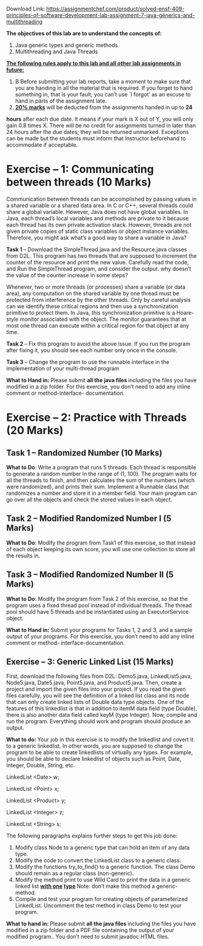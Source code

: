 Download Link: https://assignmentchef.com/product/solved-ensf-409-principles-of-software-development-lab-assignment-7-java-generics-and-multithreading
<br>
<strong> </strong>

<strong>The objectives of this lab are to understand the concepts of: </strong>

<strong> </strong>

<ol>

 <li>Java generic types and generic methods</li>

 <li>Multithreading and Java Threads</li>

</ol>

<strong><u>The following rules apply to this lab and all other lab assignments in future:</u></strong>

<strong> </strong>

<ol>

 <li>B Before submitting your lab reports, take a moment to make sure that you are handing in all the material that is required. If you forget to hand something in, that is your fault; you can’t use `I forgot’ as an excuse to hand in parts of the assignment late.</li>

 <li><strong><u>20% marks</u></strong> will be deducted from the assignments handed in up to <strong>24 </strong></li>

</ol>

<strong>hours</strong> after each due date. It means if your mark is X out of Y, you will only gain 0.8 times X. There will be no credit for assignments turned in later than 24 hours after the due dates; they will be returned unmarked. Exceptions can be made but the students must inform that Instructor beforehand to accommodate if acceptable.




<h1>Exercise – 1: Communicating between threads (10 Marks)</h1>

Communication between threads can be accomplished by passing values in a shared variable or a shared data area. In C or C++, several threads could share a global variable. However, Java does not have global variables. In Java, each thread’s local variables and methods are private to it because each thread has its own private activation stack. However, threads are not given private copies of static class variables or object instance variables. Therefore, you might ask what’s a good way to share a variable in Java?




<strong>Task 1 </strong>– Download the SimpleThread.java and the Resource.java classes from D2L. This program has two threads that are supposed to increment the counter of the resource and print the new value. Carefully read the code, and Run the SimpleThread program, and consider the output. why doesn’t the value of the counter increase in some steps?




Whenever, two or more threads (or processes) share a variable (or data area), any computation on the shared variable by one thread must be protected from interference by the other threads. Only by careful analysis can we identify these critical regions and then use a synchronization primitive to protect them. In Java, this synchronization primitive is a Hoare-style monitor associated with the object. The monitor guarantees that at most one thread can execute within a critical region for that object at any time.




<strong>Task 2 </strong>– Fix this program to avoid the above issue. If you run the program after fixing it, you should see each number only once in the console.




<strong>Task 3 </strong>– Change the program to use the runnable interface in the implementation of your multi-thread program




<strong>What to Hand in: </strong>Please submit <strong>all the java files </strong>including the files you have modified in a zip folder. For this exercise, you don’t need to add any inline comment or method-interface- documentation.







<h1>Exercise – 2: Practice with Threads (20 Marks)</h1>

<strong> </strong>

<h2>Task 1 – Randomized Number (10 Marks)</h2>

<strong>What to Do</strong>: Write a program that runs 5 threads. Each thread is responsible to generate a random number in the range of (1, 100). The program waits for all the threads to finish, and then calculates the sum of the numbers (which were randomized), and prints their sum. Implement a Runnable class that randomizes a number and store it in a member field. Your main program can go over all the objects and check the stored values in each object.




<h2>Task 2 – Modified Randomized Number I (5 Marks)</h2>

<strong>What to Do</strong>: Modify the program from Task1 of this exercise, so that instead of each object keeping its own score, you will use one collection to store all the results in.




<h2>Task 3 – Modified Randomized Number II (5 Marks)</h2>

<strong>What to Do</strong>: Modify the program from Task 2 of this exercise, so that the program uses a fixed thread pool instead of individual threads. The thread pool should have 5 threads and be instantiated using an ExecutorService object.




<strong>What to Hand in: </strong>Submit your programs for Tasks 1, 2 and 3, and a sample output of your programs. For this exercise, you don’t need to add any inline comment or method- interface-documentation.

<h2>Exercise – 3: Generic Linked List (15 Marks)</h2>

<strong> </strong>

First, download the following files from D2L: Demo5.java, LinkedList5.java, Node5.java, Date5.java, Point5.java, and Product5.java. Then, create a project and import the given files into your project. If you read the given files carefully, you will see the definition of a linked list class and its node that can only create linked lists of Double data type objects. One of the features of this linkedlist is that in addition to itemM data field (type Double), there is also another data field called keyM (type Integer). Now, compile and run the program. Everything should work and program should produce an output.




<strong>What to do: </strong>Your job in this exercise is to modify the linkedlist and covert it to a generic linkedlist. In other words, you are supposed to change the program to be able to create linkedlists of virtually any types. For example, you should be able to declare linkedlist of objects such as Point, Date, Integer, Double, String, etc.




LinkedList &lt;Date&gt; w;

LinkedList &lt;Point&gt; x;

LinkedList &lt;Product&gt; y;

LinkedList &lt;Integer&gt; z;

LinkedList &lt;String&gt; s;




The following paragraphs explains further steps to get this job done:

<ol>

 <li>Modify class Node to a generic type that can hold an item of any data type.</li>

 <li>Modify the code to convert the LinkedList class to a generic class.</li>

 <li>Modify the functions try_to_find() to a generic function. The class Demo should remain as a regular class (non-generic).</li>

 <li>Modify the method print to use Wild Card to print the data in a generic linked list <strong><u>with one</u> <u>type</u> </strong> Note: don’t make this method a generic-method.</li>

 <li>Compile and test your program for creating objects of parameterized LinkedList. Uncomment the test method in class Demo to test your program.</li>

</ol>




<strong>What to hand in: </strong>Please submit <strong>all the java files </strong>including the files you have modified in a zip folder and a PDF file containing the output of your modified program.. You don’t need to submit javadoc HTML files.





